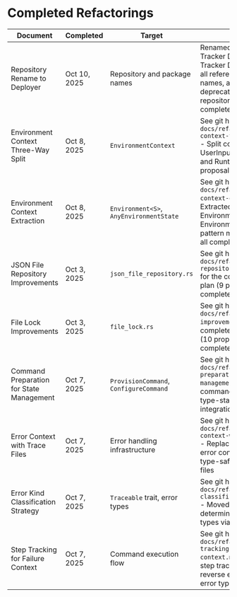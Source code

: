 # Completed Refactorings

| Document                                 | Completed    | Target                                  | Notes                                                                                                                                                                                       |
| ---------------------------------------- | ------------ | --------------------------------------- | ------------------------------------------------------------------------------------------------------------------------------------------------------------------------------------------- |
| Repository Rename to Deployer            | Oct 10, 2025 | Repository and package names            | Renamed from "Torrust Tracker Deploy" to "Torrust Tracker Deployer" - Updated all references, package names, and added deprecation notices to PoC repositories (5 proposals, all completed) |
| Environment Context Three-Way Split      | Oct 8, 2025  | `EnvironmentContext`                    | See git history at `docs/refactors/environment-context-three-way-split.md` - Split context into UserInputs, InternalConfig, and RuntimeOutputs (4 proposals, all completed)                 |
| Environment Context Extraction           | Oct 8, 2025  | `Environment<S>`, `AnyEnvironmentState` | See git history at `docs/refactors/environment-context-extraction.md` - Extracted EnvironmentContext from Environment to reduce pattern matching (2 phases, all completed)                  |
| JSON File Repository Improvements        | Oct 3, 2025  | `json_file_repository.rs`               | See git history at `docs/refactors/json-file-repository-improvements.md` for the complete refactoring plan (9 proposals, all completed)                                                     |
| File Lock Improvements                   | Oct 3, 2025  | `file_lock.rs`                          | See git history at `docs/refactors/file-lock-improvements.md` for the complete refactoring plan (10 proposals, all completed)                                                               |
| Command Preparation for State Management | Oct 7, 2025  | `ProvisionCommand`, `ConfigureCommand`  | See git history at `docs/refactors/command-preparation-for-state-management.md` - Refactored commands to prepare for type-state pattern integration                                         |
| Error Context with Trace Files           | Oct 7, 2025  | Error handling infrastructure           | See git history at `docs/refactors/error-context-with-trace-files.md` - Replaced string-based error context with structured, type-safe context and trace files                              |
| Error Kind Classification Strategy       | Oct 7, 2025  | `Traceable` trait, error types          | See git history at `docs/refactors/error-kind-classification-strategy.md` - Moved error kind determination into error types via `Traceable` trait                                           |
| Step Tracking for Failure Context        | Oct 7, 2025  | Command execution flow                  | See git history at `docs/refactors/step-tracking-for-failure-context.md` - Added explicit step tracking to eliminate reverse engineering from error types                                   |
